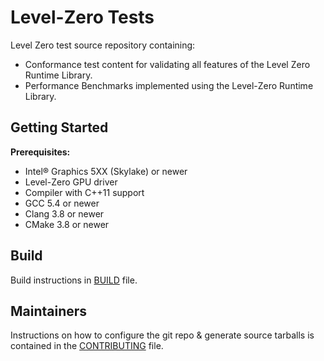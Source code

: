 # Level-Zero Tests

Level Zero test source repository containing:
 * Conformance test content for validating all features of the Level Zero Runtime Library.
 * Performance Benchmarks implemented using the Level-Zero Runtime Library.

## Getting Started

**Prerequisites:**
 * Intel® Graphics 5XX (Skylake) or newer
 * Level-Zero GPU driver
 * Compiler with C++11 support
 * GCC 5.4 or newer
 * Clang 3.8 or newer
 * CMake 3.8 or newer

## Build

Build instructions in [BUILD](BUILD.md) file.

## Maintainers

Instructions on how to configure the git repo & generate source tarballs is
contained in the [CONTRIBUTING](CONTRIBUTING.md) file.

